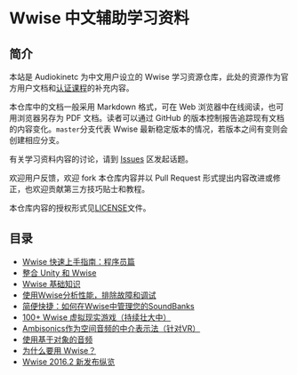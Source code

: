# Wwise 中文辅助学习资料

## 简介

本站是 Audiokinetc 为中文用户设立的 Wwise 学习资源仓库，此处的资源作为官方用户文档和[认证课程](https://www.audiokinetic.com/learn/certification/)的补充内容。

本仓库中的文档一般采用 Markdown 格式，可在 Web 浏览器中在线阅读，也可用浏览器另存为 PDF 文档。读者可以通过 GitHub 的版本控制报告追踪现有文档的内容变化。`master`分支代表 Wwise 最新稳定版本的情况，若版本之间有变则会创建相应分支。

有关学习资料内容的讨论，请到 [Issues](https://github.com/akchina/learnwwisecn/issues) 区发起话题。

欢迎用户反馈，欢迎 fork 本仓库内容并以 Pull Request 形式提出内容改进或修正，也欢迎贡献第三方技巧贴士和教程。

本仓库内容的授权形式见[LICENSE](https://github.com/akchina/learnwwisecn/blob/master/LICENSE)文件。

## 目录

* [Wwise 快速上手指南：程序员篇](https://github.com/akchina/learnwwisecn/blob/master/WwiseQuickStart_Programmers.md)
* [整合 Unity 和 Wwise](https://github.com/akchina/learnwwisecn/blob/master/WwiseUnityTutorial_ahodge/WwiseQuickStartForUnity.md)
* [Wwise 基础知识](https://github.com/akchina/learnwwisecn/tree/master/WwiseFundamentals)
* [使用Wwise分析性能，排除故障和调试](https://github.com/akchina/learnwwisecn/blob/master/ProfilingTroubleshootingandDebuggingUsingWwise/使用Wwise分析性能，排除故障和调试.md)
* [简便快捷：如何在Wwise中管理您的SoundBanks](https://github.com/akchina/learnwwisecn/blob/master/QuickAndEasy_HowToManageYourSoundBanksInWwise/QuickAndEasy_HowToManageYourSoundBanksInWwise.md)
* [100+ Wwise 虚拟现实游戏（持续壮大中）](https://github.com/akchina/learnwwisecn/blob/master/100%2B%20Wwise%20Virtual%20Reality%20Games%20(and%20counting...)/100%2Bwwise-vr-games.md)
* [Ambisonics作为空间音频的中介表示法（针对VR）](https://github.com/akchina/learnwwisecn/blob/master/Ambisonics%20as%20an%20Intermediate%20Spatial%20Representation%20(for%20VR)/Ambisonics%20as%20an%20Intermediate%20Spatial%20Representation%20(for%20VR).md)
* [使用基于对象的音频](https://github.com/akchina/learnwwisecn/blob/master/Working%20with%20Object-Based%20Audio/Working%20with%20Object-Based%20Audio.md)
* [为什么要用 Wwise？](https://github.com/akchina/learnwwisecn/blob/master/WhyWwise/WhyWwise.md)
* [Wwise 2016.2 新发布纵览](https://github.com/akchina/learnwwisecn/blob/master/Wwise-2016.2-overview/Wwise-2016.2-overview.md)

